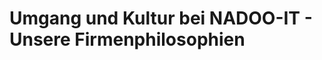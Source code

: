 # Umgang und Kultur bei NADOO-IT - Unsere Firmenphilosophien

<!-- Einleitungstext und ggf. Auflisten von Kapiteln

Keywords: Miteinander und Umgangston, Kulturen (Feedback) und Best-Practices (KAIZEN), Grundprinzipien... --> 